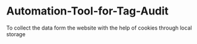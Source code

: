 # Automation-Tool-for-Tag-Audit
To collect the data form the website with the help of cookies through local storage
